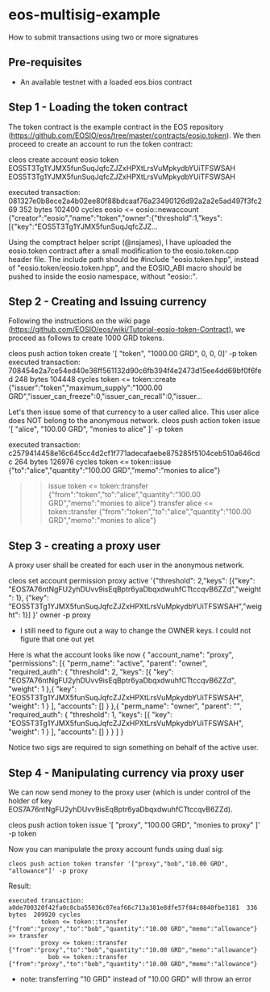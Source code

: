 # eos-multisig-example
How to submit transactions using two or more signatures

## Pre-requisites
* An available testnet with a loaded eos.bios contract

## Step 1 - Loading the token contract
The token contract is the example contract in the EOS repository (https://github.com/EOSIO/eos/tree/master/contracts/eosio.token). We then proceed to create an account to run the token contract: 

cleos create account eosio token EOS5T3Tg1YJMX5funSuqJqfcZJZxHPXtLrsVuMpkydbYUiTFSWSAH EOS5T3Tg1YJMX5funSuqJqfcZJZxHPXtLrsVuMpkydbYUiTFSWSAH

executed transaction: 081327e0b8ece2a4b02ee80f88bdcaaf76a23490126d92a2a2e5ad497f3fc269  352 bytes  102400 cycles
         eosio <= eosio::newaccount            {"creator":"eosio","name":"token","owner":{"threshold":1,"keys":[{"key":"EOS5T3Tg1YJMX5funSuqJqfcZJZ...
		 
Using the comptract helper script (@nsjames), I have uploaded the eosio.token contract after a small modification to the eosio.token.cpp header file. The include path should be #include "eosio.token.hpp", instead of "eosio.token/eosio.token.hpp", and the EOSIO_ABI macro should be pushed to inside the eosio namespace, without "eosio::".

## Step 2 - Creating and Issuing currency

Following the instructions on the wiki page (https://github.com/EOSIO/eos/wiki/Tutorial-eosio-token-Contract), we proceed as follows to create 1000 GRD tokens.

cleos push action token create '[ "token", "1000.00 GRD", 0, 0, 0]' -p token
executed transaction: 708454e2a7ce54ed40e36ff561132d90c6fb394f4e2473d15ee4dd69bf0f6fed  248 bytes  104448 cycles
         token <= token::create                {"issuer":"token","maximum_supply":"1000.00 GRD","issuer_can_freeze":0,"issuer_can_recall":0,"issuer...
		 
Let's then issue some of that currency to a user called alice. This user alice does NOT belong to the anonymous network.
cleos push action token issue '[ "alice", "100.00 GRD", "monies to alice" ]' -p token 

executed transaction: c2579414458e16c645cc4d2cf1f771adecafaebe875285f5104ceb510a646cdc  264 bytes  126976 cycles
         token <= token::issue                 {"to":"alice","quantity":"100.00 GRD","memo":"monies to alice"}
>> issue
         token <= token::transfer              {"from":"token","to":"alice","quantity":"100.00 GRD","memo":"monies to alice"}
>> transfer
         alice <= token::transfer              {"from":"token","to":"alice","quantity":"100.00 GRD","memo":"monies to alice"}

## Step 3 - creating a proxy user

A proxy user shall be created for each user in the anonymous network. 

cleos set account permission proxy active '{"threshold": 2,"keys": [{"key": "EOS7A76ntNgFU2yhDUvv9isEqBptr6yaDbqxdwuhfCTtccqvB6ZZd","weight": 1}, {"key": "EOS5T3Tg1YJMX5funSuqJqfcZJZxHPXtLrsVuMpkydbYUiTFSWSAH","weight": 1}] }' owner -p proxy

* I still need to figure out a way to change the OWNER keys. I could not figure that one out yet

Here is what the account looks like now
{
  "account_name": "proxy",
  "permissions": [{
      "perm_name": "active",
      "parent": "owner",
      "required_auth": {
        "threshold": 2,
        "keys": [{
            "key": "EOS7A76ntNgFU2yhDUvv9isEqBptr6yaDbqxdwuhfCTtccqvB6ZZd",
            "weight": 1
          },{
            "key": "EOS5T3Tg1YJMX5funSuqJqfcZJZxHPXtLrsVuMpkydbYUiTFSWSAH",
            "weight": 1
          }
        ],
        "accounts": []
      }
    },{
      "perm_name": "owner",
      "parent": "",
      "required_auth": {
        "threshold": 1,
        "keys": [{
            "key": "EOS5T3Tg1YJMX5funSuqJqfcZJZxHPXtLrsVuMpkydbYUiTFSWSAH",
            "weight": 1
          }
        ],
        "accounts": []
      }
    }
  ]
}

Notice two sigs are required to sign something on behalf of the active user. 

## Step 4 - Manipulating currency via proxy user

We can now send money to the proxy user (which is under control of the holder of key EOS7A76ntNgFU2yhDUvv9isEqBptr6yaDbqxdwuhfCTtccqvB6ZZd). 

cleos push action token issue '[ "proxy", "100.00 GRD", "monies to proxy" ]' -p token 

Now you can manipulate the proxy account funds using dual sig:

```
cleos push action token transfer '["proxy","bob","10.00 GRD", "allowance"]' -p proxy
```
Result:
```
executed transaction: a0de700320f42fa0c8cba55036c07eaf66c713a381e8dfe57f84c0840fbe3181  336 bytes  209920 cycles
         token <= token::transfer              {"from":"proxy","to":"bob","quantity":"10.00 GRD","memo":"allowance"}
>> transfer
         proxy <= token::transfer              {"from":"proxy","to":"bob","quantity":"10.00 GRD","memo":"allowance"}
           bob <= token::transfer              {"from":"proxy","to":"bob","quantity":"10.00 GRD","memo":"allowance"}
```

* note: transferring "10 GRD" instead of "10.00 GRD" will throw an error





